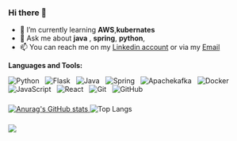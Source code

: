 ### Hi there 👋


<!--
**AbdelYsf/AbdelYsf** is a ✨ _special_ ✨ repository because its `README.md` (this file) appears on your GitHub profile.

Here are some ideas to get you started:-->

- 🌱 I’m currently learning **AWS**,**kubernates**
- 💬 Ask me about **java** , **spring**, **python**,
- 📫 You can reach me on my [Linkedin account](https://www.linkedin.com/in/abdelysf/) or via my [Email](abdel.ysf@gmail.com)
  


**Languages and Tools:** 

![Python](https://img.shields.io/badge/-Python-black?logo=Python&style=social)&nbsp;&nbsp;
![Flask](https://img.shields.io/badge/-Flask-black?logo=Flask&style=social)&nbsp;&nbsp;
![Java](https://img.shields.io/badge/-Java-black?logo=java&style=social)&nbsp;&nbsp;
![Spring](https://img.shields.io/badge/-Spring%20Framework-black?logo=spring&style=social)&nbsp;&nbsp;
![Apachekafka](https://img.shields.io/badge/-Apachekafka-black?logo=Apachekafka&style=social)&nbsp;&nbsp;
![Docker](https://img.shields.io/badge/-Docker-black?logo=Docker&style=social)&nbsp;&nbsp;
![JavaScript](https://img.shields.io/badge/-JavaScript-black?logo=javascript&style=social)&nbsp;&nbsp;
![React](https://img.shields.io/badge/-React-black?logo=React&style=social)&nbsp;&nbsp;
![Git](https://img.shields.io/badge/-Git-black?logo=git&style=social)&nbsp;&nbsp;
![GitHub](https://img.shields.io/badge/-GitHub-black?logo=github&style=social)&nbsp;&nbsp;


###
[![Anurag's GitHub stats](https://github-readme-stats.vercel.app/api?username=AbdelYsf&hide=prs,issues&show_icons=true)
](https://github.com/anuraghazra/github-readme-stats)
![Top Langs](https://github-readme-stats.vercel.app/api/top-langs/?username=AbdelYsf&hide=TeX&layout=compact)

###

![](https://komarev.com/ghpvc/?username=AbdelYsf) 



